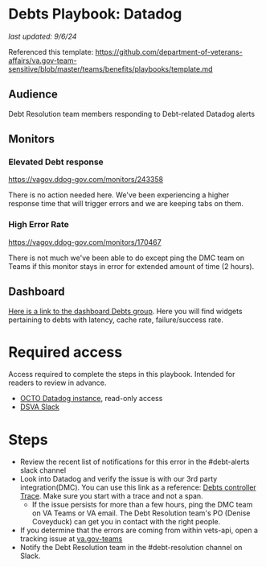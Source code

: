 # Debts Playbook: Datadog
_last updated: 9/6/24_  

Referenced this template: https://github.com/department-of-veterans-affairs/va.gov-team-sensitive/blob/master/teams/benefits/playbooks/template.md

## Audience 
Debt Resolution team members responding to Debt-related Datadog alerts

## Monitors
### Elevated Debt response
https://vagov.ddog-gov.com/monitors/243358

There is no action needed here. We've been experiencing a higher response time that will trigger errors and we are keeping tabs on them.

### High Error Rate
https://vagov.ddog-gov.com/monitors/170467

There is not much we've been able to do except ping the DMC team on Teams if this monitor stays in error for extended amount of time (2 hours).

## Dashboard
[Here is a link to the dashboard Debts group](https://vagov.ddog-gov.com/dashboard/shm-nr4-75f?fromUser=false&refresh_mode=paused&view=spans&from_ts=1725578349436&to_ts=1725664749436&live=false&tile_focus=7532675980075440). Here you will find widgets pertaining to debts with latency, cache rate, failure/success rate.

# Required access
Access required to complete the steps in this playbook. Intended for readers to review in advance.   

- [OCTO Datadog instance](https://vagov.ddog-gov.com/), read-only access
- [DSVA Slack](https://dsva.slack.com/)

# Steps

- Review the recent list of notifications for this error in the #debt-alerts slack channel
- Look into Datadog and verify the issue is with our 3rd party integration(DMC). You can use this link as a reference: [Debts controller Trace](https://vagov.ddog-gov.com/apm/traces?query=env%3Aeks-prod%20operation_name%3Arails.action_controller%20resource_name%3A%22V0%3A%3ADebtsController%23index%22%20service%3Avets-api&agg_m=count&agg_m_source=base&agg_t=count&cols=core_service%2Ccore_resource_name%2Clog_duration%2Clog_http.method%2Clog_http.status_code&fromUser=true&graphType=span_list&historicalData=true&messageDisplay=inline&query_translation_version=v0&shouldShowLegend=true&sort=time&spanType=all&storage=hot&view=spans&start=1725642422188&end=1725649398177&paused=true). Make sure you start with a trace and not a span.
  - If the issue persists for more than a few hours, ping the DMC team on VA Teams or VA email. The Debt Resolution team's PO (Denise Coveyduck) can get you in contact with the right people.
- If you determine that the errors are coming from within vets-api, open a tracking issue at [va.gov-teams](https://github.com/department-of-veterans-affairs/va.gov-team/issues)   
- Notify the Debt Resolution team in the #debt-resolution channel on Slack.


